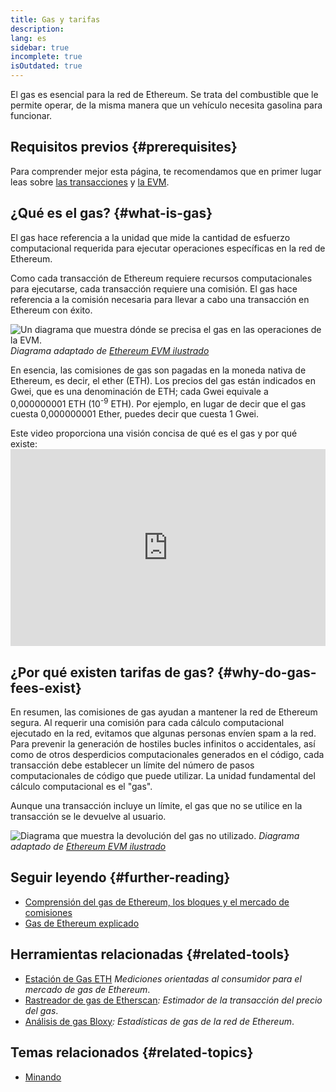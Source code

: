 ```yaml
---
title: Gas y tarifas
description:
lang: es
sidebar: true
incomplete: true
isOutdated: true
---
```


El gas es esencial para la red de Ethereum. Se trata del combustible que le permite operar, de la misma manera que un vehículo necesita gasolina para funcionar.

## Requisitos previos {#prerequisites}

Para comprender mejor esta página, te recomendamos que en primer lugar leas sobre [las transacciones](/en/developers/docs/transactions/) y [la EVM](/en/developers/docs/evm/).

## ¿Qué es el gas? {#what-is-gas}

El gas hace referencia a la unidad que mide la cantidad de esfuerzo computacional requerida para ejecutar operaciones específicas en la red de Ethereum.

Como cada transacción de Ethereum requiere recursos computacionales para ejecutarse, cada transacción requiere una comisión. El gas hace referencia a la comisión necesaria para llevar a cabo una transacción en Ethereum con éxito.

![Un diagrama que muestra dónde se precisa el gas en las operaciones de la EVM.](./gas.png) _Diagrama adaptado de [Ethereum EVM ilustrado](https://takenobu-hs.github.io/downloads/ethereum_evm_illustrated.pdf)_

En esencia, las comisiones de gas son pagadas en la moneda nativa de Ethereum, es decir, el ether (ETH). Los precios del gas están indicados en Gwei, que es una denominación de ETH; cada Gwei equivale a 0,000000001 ETH (10<sup>-9</sup> ETH). Por ejemplo, en lugar de decir que el gas cuesta 0,000000001 Ether, puedes decir que cuesta 1 Gwei.

Este video proporciona una visión concisa de qué es el gas y por qué existe: <iframe width="100%" height="315" src="https://www.youtube.com/embed/AJvzNICwcwc" frameborder="0" allow="accelerometer; autoplay; clipboard-write; encrypted-media; gyroscope; picture-in-picture" allowfullscreen mark="crwd-mark"></iframe>

## ¿Por qué existen tarifas de gas? {#why-do-gas-fees-exist}

En resumen, las comisiones de gas ayudan a mantener la red de Ethereum segura. Al requerir una comisión para cada cálculo computacional ejecutado en la red, evitamos que algunas personas envíen spam a la red. Para prevenir la generación de hostiles bucles infinitos o accidentales, así como de otros desperdicios computacionales generados en el código, cada transacción debe establecer un límite del número de pasos computacionales de código que puede utilizar. La unidad fundamental del cálculo computacional es el "gas".

Aunque una transacción incluye un límite, el gas que no se utilice en la transacción se le devuelve al usuario.

![Diagrama que muestra la devolución del gas no utilizado.](../transactions/gas-tx.png) _Diagrama adaptado de [Ethereum EVM ilustrado](https://takenobu-hs.github.io/downloads/ethereum_evm_illustrated.pdf)_

## Seguir leyendo {#further-reading}

- [Comprensión del gas de Ethereum, los bloques y el mercado de comisiones](https://medium.com/@eric.conner/understanding-ethereum-gas-blocks-and-the-fee-market-d5e268bf0a0e)
- [Gas de Ethereum explicado](https://defiprime.com/gas)

## Herramientas relacionadas {#related-tools}

- [Estación de Gas ETH](https://ethgasstation.info/) _Mediciones orientadas al consumidor para el mercado de gas de Ethereum_.
- [Rastreador de gas de Etherscan](https://etherscan.io/gastracker)_: Estimador de la transacción del precio del gas_.
- [Análisis de gas Bloxy](https://stat.bloxy.info/superset/dashboard/gas/?standalone=true)_: Estadísticas de gas de la red de Ethereum_.

## Temas relacionados {#related-topics}

- [Minando](/en/developers/docs/consensus-mechanisms/pow/mining/)

